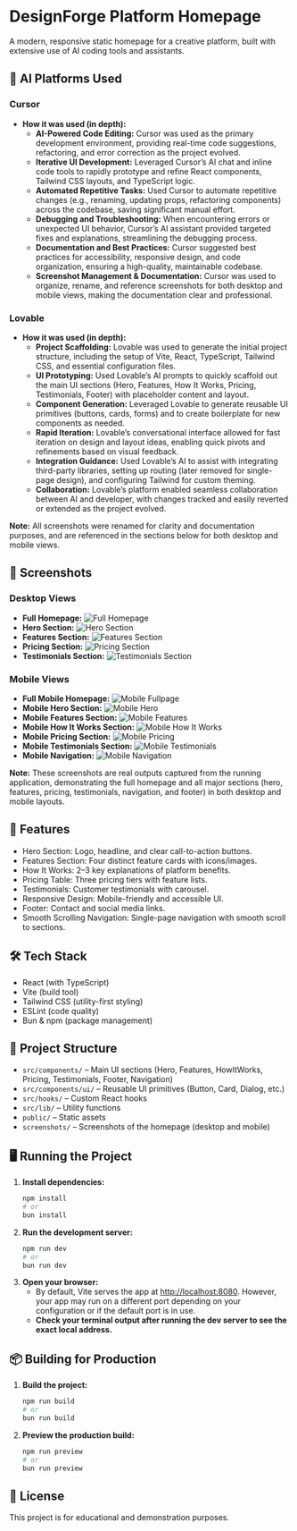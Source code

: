 # DesignForge Platform Homepage

A modern, responsive static homepage for a creative platform, built with extensive use of AI coding tools and assistants.

## 🤖 AI Platforms Used

### Cursor
- **How it was used (in depth):**
  - **AI-Powered Code Editing:** Cursor was used as the primary development environment, providing real-time code suggestions, refactoring, and error correction as the project evolved.
  - **Iterative UI Development:** Leveraged Cursor’s AI chat and inline code tools to rapidly prototype and refine React components, Tailwind CSS layouts, and TypeScript logic.
  - **Automated Repetitive Tasks:** Used Cursor to automate repetitive changes (e.g., renaming, updating props, refactoring components) across the codebase, saving significant manual effort.
  - **Debugging and Troubleshooting:** When encountering errors or unexpected UI behavior, Cursor’s AI assistant provided targeted fixes and explanations, streamlining the debugging process.
  - **Documentation and Best Practices:** Cursor suggested best practices for accessibility, responsive design, and code organization, ensuring a high-quality, maintainable codebase.
  - **Screenshot Management & Documentation:** Cursor was used to organize, rename, and reference screenshots for both desktop and mobile views, making the documentation clear and professional.

### Lovable
- **How it was used (in depth):**
  - **Project Scaffolding:** Lovable was used to generate the initial project structure, including the setup of Vite, React, TypeScript, Tailwind CSS, and essential configuration files.
  - **UI Prototyping:** Used Lovable’s AI prompts to quickly scaffold out the main UI sections (Hero, Features, How It Works, Pricing, Testimonials, Footer) with placeholder content and layout.
  - **Component Generation:** Leveraged Lovable to generate reusable UI primitives (buttons, cards, forms) and to create boilerplate for new components as needed.
  - **Rapid Iteration:** Lovable’s conversational interface allowed for fast iteration on design and layout ideas, enabling quick pivots and refinements based on visual feedback.
  - **Integration Guidance:** Used Lovable’s AI to assist with integrating third-party libraries, setting up routing (later removed for single-page design), and configuring Tailwind for custom theming.
  - **Collaboration:** Lovable’s platform enabled seamless collaboration between AI and developer, with changes tracked and easily reverted or extended as the project evolved.

**Note:** All screenshots were renamed for clarity and documentation purposes, and are referenced in the sections below for both desktop and mobile views.

## 📸 Screenshots

### Desktop Views
- **Full Homepage:**
  ![Full Homepage](./screenshots/desktop-fullpage.png)
- **Hero Section:**
  ![Hero Section](./screenshots/desktop-hero.png)
- **Features Section:**
  ![Features Section](./screenshots/desktop-features.png)
- **Pricing Section:**
  ![Pricing Section](./screenshots/desktop-pricing.png)
- **Testimonials Section:**
  ![Testimonials Section](./screenshots/desktop-testimonials.png)

### Mobile Views
- **Full Mobile Homepage:**
  ![Mobile Fullpage](./screenshots/mobile-fullpage.png)
- **Mobile Hero Section:**
  ![Mobile Hero](./screenshots/mobile-hero.png)
- **Mobile Features Section:**
  ![Mobile Features](./screenshots/mobile-features.png)
- **Mobile How It Works Section:**
  ![Mobile How It Works](./screenshots/mobile-howitworks.png)
- **Mobile Pricing Section:**
  ![Mobile Pricing](./screenshots/mobile-pricing.png)
- **Mobile Testimonials Section:**
  ![Mobile Testimonials](./screenshots/mobile-testimonials.png)
- **Mobile Navigation:**
  ![Mobile Navigation](./screenshots/mobile-navigation.png)

**Note:** These screenshots are real outputs captured from the running application, demonstrating the full homepage and all major sections (hero, features, pricing, testimonials, navigation, and footer) in both desktop and mobile layouts.

## 🚀 Features
- Hero Section: Logo, headline, and clear call-to-action buttons.
- Features Section: Four distinct feature cards with icons/images.
- How It Works: 2–3 key explanations of platform benefits.
- Pricing Table: Three pricing tiers with feature lists.
- Testimonials: Customer testimonials with carousel.
- Responsive Design: Mobile-friendly and accessible UI.
- Footer: Contact and social media links.
- Smooth Scrolling Navigation: Single-page navigation with smooth scroll to sections.

## 🛠️ Tech Stack
- React (with TypeScript)
- Vite (build tool)
- Tailwind CSS (utility-first styling)
- ESLint (code quality)
- Bun & npm (package management)

## 📁 Project Structure
- `src/components/` – Main UI sections (Hero, Features, HowItWorks, Pricing, Testimonials, Footer, Navigation)
- `src/components/ui/` – Reusable UI primitives (Button, Card, Dialog, etc.)
- `src/hooks/` – Custom React hooks
- `src/lib/` – Utility functions
- `public/` – Static assets
- `screenshots/` – Screenshots of the homepage (desktop and mobile)

## 🖥️ Running the Project

1. **Install dependencies:**
   ```sh
   npm install
   # or
   bun install
   ```
2. **Run the development server:**
   ```sh
   npm run dev
   # or
   bun run dev
   ```
3. **Open your browser:**
   - By default, Vite serves the app at [http://localhost:8080](http://localhost:8080). However, your app may run on a different port depending on your configuration or if the default port is in use.
   - **Check your terminal output after running the dev server to see the exact local address.**

## 📦 Building for Production

1. **Build the project:**
   ```sh
   npm run build
   # or
   bun run build
   ```
2. **Preview the production build:**
   ```sh
   npm run preview
   # or
   bun run preview
   ```

## 📄 License

This project is for educational and demonstration purposes.

